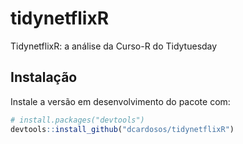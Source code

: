 
<!-- README.md is generated from README.Rmd. Please edit that file -->

# tidynetflixR

<!-- badges: start -->
<!-- badges: end -->

TidynetflixR: a análise da Curso-R do Tidytuesday

## Instalação

Instale a versão em desenvolvimento do pacote com:

``` r
# install.packages("devtools")
devtools::install_github("dcardosos/tidynetflixR")
```
